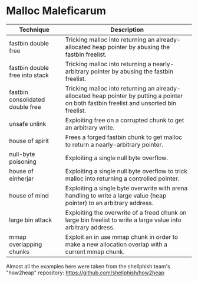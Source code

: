 # Malloc Maleficarum

| Technique                        | Description                                                                                                                               |
| -------------------------------- | ----------------------------------------------------------------------------------------------------------------------------------------- |
| fastbin double free              | Tricking malloc into returning an already-allocated heap pointer by abusing the fastbin freelist.                                         |
| fastbin double free into stack   | Tricking malloc into returning a nearly-arbitrary pointer by abusing the fastbin freelist.                                                |
| fastbin consolidated double free | Tricking malloc into returning an already-allocated heap pointer by putting a pointer on both fastbin freelist and unsorted bin freelist. |
| unsafe unlink                    | Exploiting free on a corrupted chunk to get an arbitrary write.                                                                           |
| house of spirit                  | Frees a forged fastbin chunk to get malloc to return a nearly-arbitrary pointer.                                                          |
| null-byte poisoning              | Exploiting a single null byte overflow.                                                                                                   |
| house of einherjar               | Exploiting a single null byte overflow to trick malloc into returning a controlled pointer.                                               |
| house of mind                    | Exploiting a single byte overwrite with arena handling to write a large value (heap pointer) to an arbitrary address.                     |
| large bin attack                 | Exploiting the overwrite of a freed chunk on large bin freelist to write a large value into arbitrary address.                            |
| mmap overlapping chunks          | Exploit an in use mmap chunk in order to make a new allocation overlap with a current mmap chunk.                                         |


Almost all the examples here were taken from the shellphish team's "how2heap" repository:
https://github.com/shellphish/how2heap
